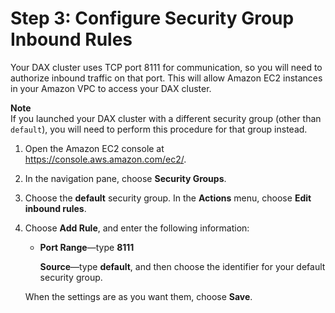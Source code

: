 # Step 3: Configure Security Group Inbound Rules<a name="DAX.create-cluster.console.configure-inbound-rules"></a>

Your DAX cluster uses TCP port 8111 for communication, so you will need to authorize inbound traffic on that port\. This will allow Amazon EC2 instances in your Amazon VPC to access your DAX cluster\.

**Note**  
If you launched your DAX cluster with a different security group \(other than `default`\), you will need to perform this procedure for that group instead\.

1. Open the Amazon EC2 console at [https://console\.aws\.amazon\.com/ec2/](https://console.aws.amazon.com/ec2/)\.

1. In the navigation pane, choose **Security Groups**\.

1. Choose the **default** security group\. In the **Actions** menu, choose **Edit inbound rules**\.

1. Choose **Add Rule**, and enter the following information:

   + **Port Range**—type **8111**

     **Source**—type **default**, and then choose the identifier for your default security group\.

   When the settings are as you want them, choose **Save**\.